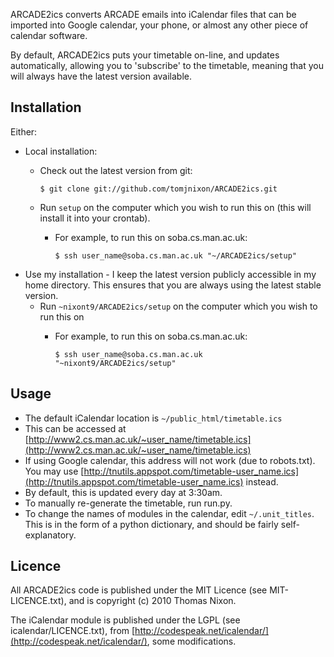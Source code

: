 ARCADE2ics converts ARCADE emails into iCalendar files that can be imported into
Google calendar, your phone, or almost any other piece of calendar software.

By default, ARCADE2ics puts your timetable on-line, and updates automatically,
allowing you to 'subscribe' to the timetable, meaning that you will always
have the latest version available. 

Installation
------------
Either:

-   Local installation:
    -   Check out the latest version from git:

            $ git clone git://github.com/tomjnixon/ARCADE2ics.git

    -   Run `setup` on the computer which you wish to run this on
        (this will install it into your crontab).
        -   For example, to run this on soba.cs.man.ac.uk:

                $ ssh user_name@soba.cs.man.ac.uk "~/ARCADE2ics/setup"


- Use my installation - I keep the latest version publicly accessible in my home directory. This ensures that you are always using the latest stable version.
    -   Run `~nixont9/ARCADE2ics/setup` on the computer which you wish to run this on
        -   For example, to run this on soba.cs.man.ac.uk:

                $ ssh user_name@soba.cs.man.ac.uk "~nixont9/ARCADE2ics/setup"

Usage
-----
- The default iCalendar location is `~/public_html/timetable.ics`
- This can be accessed at [http://www2.cs.man.ac.uk/~user_name/timetable.ics](http://www2.cs.man.ac.uk/~user_name/timetable.ics)
- If using Google calendar, this address will not work (due to robots.txt).
  You may use [http://tnutils.appspot.com/timetable-user_name.ics](http://tnutils.appspot.com/timetable-user_name.ics) instead.
- By default, this is updated every day at 3:30am.
- To manually re-generate the timetable, run run.py.
- To change the names of modules in the calendar, edit `~/.unit_titles`. This is in the form of a python dictionary, and should be fairly self-explanatory.

Licence
-------
All ARCADE2ics code is published under the MIT Licence (see MIT-LICENCE.txt), and is copyright (c) 2010 Thomas Nixon.

The iCalendar module is published under the LGPL (see icalendar/LICENCE.txt), from [http://codespeak.net/icalendar/](http://codespeak.net/icalendar/), some modifications.